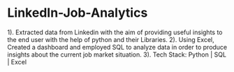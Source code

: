 # LinkedIn-Job-Analytics
1). Extracted data from Linkedin with the aim of providing useful insights to the end user with the help of python and their Libraries.
2). Using Excel, Created a dashboard and employed SQL to analyze data in order to produce insights about the current job market situation.
3). Tech Stack: Python | SQL | Excel
